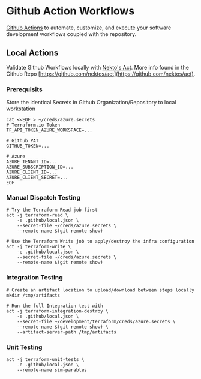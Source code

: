# Github Action Workflows

[Github Actions](https://docs.github.com/en/actions) to automate, customize, and execute your software development workflows coupled with the repository.

## Local Actions

Validate Github Workflows locally with [Nekto's Act](https://nektosact.com/introduction.html). More info found in the Github Repo [https://github.com/nektos/act](https://github.com/nektos/act).

### Prerequisits

Store the identical Secrets in Github Organization/Repository to local workstation

```
cat <<EOF > ~/creds/azure.secrets
# Terraform.io Token
TF_API_TOKEN_AZURE_WORKSPACE=...

# Github PAT
GITHUB_TOKEN=...

# Azure
AZURE_TENANT_ID=...
AZURE_SUBSCRIPTION_ID=...
AZURE_CLIENT_ID=...
AZURE_CLIENT_SECRET=...
EOF
```

### Manual Dispatch Testing

```
# Try the Terraform Read job first
act -j terraform-read \
    -e .github/local.json \
    --secret-file ~/creds/azure.secrets \
    --remote-name $(git remote show)

# Use the Terraform Write job to apply/destroy the infra configuration
act -j terraform-write \
    -e .github/local.json \
    --secret-file ~/creds/azure.secrets \
    --remote-name $(git remote show)
```

### Integration Testing

```
# Create an artifact location to upload/download between steps locally
mkdir /tmp/artifacts

# Run the full Integration test with
act -j terraform-integration-destroy \
    -e .github/local.json \
    --secret-file ~/development/terraform/creds/azure.secrets \
    --remote-name $(git remote show) \ 
    --artifact-server-path /tmp/artifacts
```

### Unit Testing

```
act -j terraform-unit-tests \
    -e .github/local.json \
    --remote-name sim-parables
```